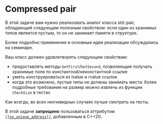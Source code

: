 # Compressed pair

В этой задаче вам нужно реализовать аналог класса std::pair, обладающий следующим полезным свойством:
если один из хранимых типов является пустым, то он не занимает памяти в структуре.

Более подробно применения и основные идеи реализации обсуждались на семинаре.

Ваш класс должен удовлетворять следующим свойствам:
* предоставлять методы `GetFirst`/`GetSecond`, позволяющие получать хранимые поля по константной/неконстантной ссылке
* уметь конструироваться из lvalue и rvalue ссылок
* когда это возможно, пустые типы не должны занимать места: более подробные требования на размер можно извлечь из функции `CheckSize` в тестах

Как всегда, во всех неочевидных случаях лучше смотреть на тесты.

В этой задаче **запрещено** пользоваться аттрибутом [`[[no_unique_address]]`](https://en.cppreference.com/w/cpp/language/attributes/no_unique_address), добавленным в C++20.


